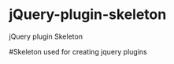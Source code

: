 jQuery-plugin-skeleton
======================

jQuery plugin Skeleton

#Skeleton used for creating jquery plugins

